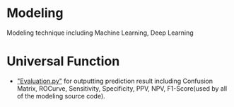 # Modeling
Modeling technique including Machine Learning, Deep Learning

# Universal Function
- ["Evaluation.py"](https://github.com/xup6YJ/Modeling/blob/main/Code/Evaluation.py) for outputting prediction result including Confusion Matrix, ROCurve, Sensitivity, Specificity, PPV, NPV, F1-Score(used by all of the modeling source code).
